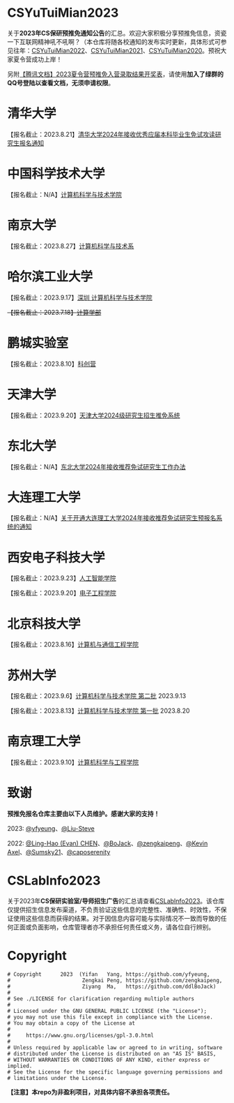 # CSYuTuiMian2023

关于**2023年CS保研预推免通知公告**的汇总。欢迎大家积极分享预推免信息，资瓷一下互联网精神吼不吼啊？（本仓库将随各校通知的发布实时更新，具体形式可参见往年：[CSYuTuiMian2022](https://github.com/CS-BAOYAN/CSYuTuiMian2022)、[CSYuTuiMian2021](https://github.com/RookieJunChen/CSYuTuiMian2021)、[CSYuTuiMian2020](https://github.com/hcy226/CSYuTuiMian2020)。预祝大家夏令营成功上岸！

另附[【腾讯文档】2023夏令营预推免入营录取结果开奖表](https://docs.qq.com/sheet/DQlZSR1hKYUVTZ0hF?tab=BB08J2)，请使用**加入了绿群的QQ号登陆以查看文档，无须申请权限**。

# 清华大学

【报名截止：2023.8.21】[清华大学2024年接收优秀应届本科毕业生免试攻读研究生报名通知](https://yz.tsinghua.edu.cn/info/1024/2569.htm)

# 中国科学技术大学

【报名截止：N/A】[计算机科学与技术学院](http://cs.ustc.edu.cn/2023/0606/c22510a605151/page.htm)

# 南京大学

【报名截止：2023.8.27】[计算机科学与技术系](https://cs.nju.edu.cn/ae/58/c1702a634456/page.htm)

# 哈尔滨工业大学

【报名截止：2023.9.17】[深圳 计算机科学与技术学院](http://cs.hitsz.edu.cn/info/1029/6813.htm)

~~【报名截止：2023.7.18】[计算学部](http://computing.hit.edu.cn/2023/0713/c11271a320736/page.htm)~~

# 鹏城实验室

【报名截止：2023.8.10】[科创营](http://yzw.pcl.edu.cn/yzs_new/zsxxxq/index?id=8f9c1d3ffa094a23842b8c422fbece97&xxlm=04)

# 天津大学

【报名截止：2023.9.20】[天津大学2024级研究生招生推免系统](http://yzb.tju.edu.cn/xwzx/zxxx/202307/t20230715_323276.htm)

# 东北大学

【报名截止：N/A】[东北大学2024年接收推荐免试研究生工作办法](http://yz.neu.edu.cn/2023/0715/c5932a233617/pagem.htm)

# 大连理工大学

【报名截止：N/A】[关于开通大连理工大学2024年接收推荐免试研究生预报名系统的通知](http://gs.dlut.edu.cn/info/1173/13435.htm)

# 西安电子科技大学

【报名截止：2023.9.23】[人工智能学院](https://sai.xidian.edu.cn/info/1106/8210.htm)

【报名截止：2023.9.20】[电子工程学院](https://see.xidian.edu.cn/html/news/11834.html)

# 北京科技大学

【报名截止：2023.8.16】[计算机与通信工程学院](http://scce.ustb.edu.cn/xinwentongzhi/tongzhigonggao/2023-08-02/2021.html)

# 苏州大学

【报名截止：2023.9.6】[计算机科学与技术学院 第二批](http://scst.suda.edu.cn/3a/ee/c29557a539374/page.htm)
2023.9.13

【报名截止：2023.8.13】[计算机科学与技术学院 第一批](http://scst.suda.edu.cn/3a/ee/c29557a539374/page.htm)
2023.8.20

# 南京理工大学

【报名截止：2023.9.10】[计算机科学与工程学院](https://cs.njust.edu.cn/df/4c/c1820a319308/page.htm)

# 致谢

**预推免报名仓库主要由以下人员维护。感谢大家的支持！**

2023: [@yfyeung](https://github.com/yfyeung)、[@Liu-Steve](https://github.com/Liu-Steve)

2022: [@Ling-Hao (Evan) CHEN](https://github.com/LinghaoChan)、[@BoJack](https://github.com/ddlBoJack)、[@zengkaipeng](https://github.com/zengkaipeng)、[@Kevin Axel](https://github.com/KveinAxel)、[@Sumsky21](https://github.com/Sumsky21)、[@caposerenity](https://github.com/caposerenity)

# CSLabInfo2023

关于2023年**CS保研实验室/导师招生广告**的汇总请查看[CSLabInfo2023](https://github.com/CS-BAOYAN/CSLabInfo2023)。该仓库仅提供招生信息发布渠道，不负责验证这些信息的完整性、准确性、时效性，不保证使用这些信息而获得的结果。对于因信息内容可能与实际情况不一致而导致的任何正面或负面影响，仓库管理者亦不承担任何责任或义务，请各位自行辨别。

# Copyright
```
# Copyright      2023  (Yifan   Yang, https://github.com/yfyeung,
#                       Zengkai Peng, https://github.com/zengkaipeng,
#                       Ziyang  Ma,   https://github.com/ddlBoJack)
#
# See ./LICENSE for clarification regarding multiple authors
#
# Licensed under the GNU GENERAL PUBLIC LICENSE (the "License");
# you may not use this file except in compliance with the License.
# You may obtain a copy of the License at
#
#     https://www.gnu.org/licenses/gpl-3.0.html
#
# Unless required by applicable law or agreed to in writing, software
# distributed under the License is distributed on an "AS IS" BASIS,
# WITHOUT WARRANTIES OR CONDITIONS OF ANY KIND, either express or implied.
# See the License for the specific language governing permissions and
# limitations under the License.
```
**【注意】本repo为非盈利项目，对具体内容不承担各项责任。**
